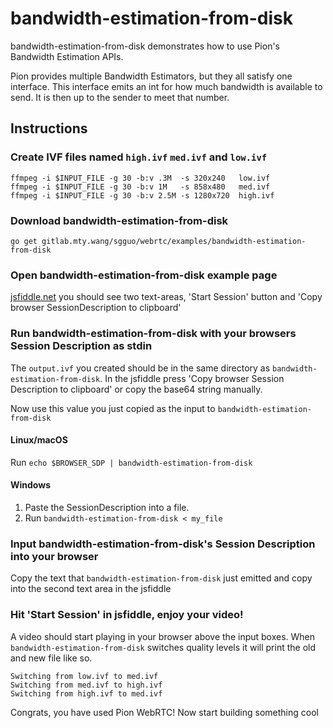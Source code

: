 # bandwidth-estimation-from-disk
bandwidth-estimation-from-disk demonstrates how to use Pion's Bandwidth Estimation APIs.

Pion provides multiple Bandwidth Estimators, but they all satisfy one interface. This interface
emits an int for how much bandwidth is available to send. It is then up to the sender to meet that number.

## Instructions
### Create IVF files named `high.ivf` `med.ivf` and `low.ivf`
```
ffmpeg -i $INPUT_FILE -g 30 -b:v .3M  -s 320x240   low.ivf
ffmpeg -i $INPUT_FILE -g 30 -b:v 1M   -s 858x480   med.ivf
ffmpeg -i $INPUT_FILE -g 30 -b:v 2.5M -s 1280x720  high.ivf
```

### Download bandwidth-estimation-from-disk

```
go get gitlab.mty.wang/sgguo/webrtc/examples/bandwidth-estimation-from-disk
```

### Open bandwidth-estimation-from-disk example page
[jsfiddle.net](https://jsfiddle.net/a1cz42op/) you should see two text-areas, 'Start Session' button and 'Copy browser SessionDescription to clipboard'

### Run bandwidth-estimation-from-disk with your browsers Session Description as stdin
The `output.ivf` you created should be in the same directory as `bandwidth-estimation-from-disk`. In the jsfiddle press 'Copy browser Session Description to clipboard' or copy the base64 string manually.

Now use this value you just copied as the input to `bandwidth-estimation-from-disk`

#### Linux/macOS
Run `echo $BROWSER_SDP | bandwidth-estimation-from-disk`
#### Windows
1. Paste the SessionDescription into a file.
1. Run `bandwidth-estimation-from-disk < my_file`

### Input bandwidth-estimation-from-disk's Session Description into your browser
Copy the text that `bandwidth-estimation-from-disk` just emitted and copy into the second text area in the jsfiddle

### Hit 'Start Session' in jsfiddle, enjoy your video!
A video should start playing in your browser above the input boxes. When `bandwidth-estimation-from-disk` switches quality levels it will print the old and new file like so.

```
Switching from low.ivf to med.ivf
Switching from med.ivf to high.ivf
Switching from high.ivf to med.ivf
```


Congrats, you have used Pion WebRTC! Now start building something cool
